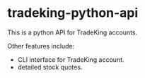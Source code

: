 tradeking-python-api
=============

This is a python API for TradeKing accounts.

Other features include:
- CLI interface for TradeKing account.
- detailed stock quotes.
